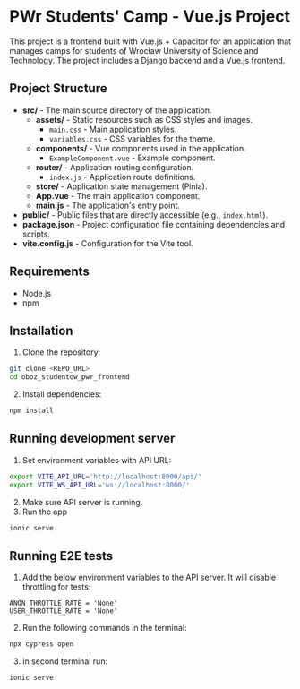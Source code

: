 # PWr Students' Camp - Vue.js Project

This project is a frontend built with Vue.js + Capacitor for an application that manages camps for students of Wrocław University of Science and Technology. The project includes a Django backend and a Vue.js frontend.

## Project Structure

- **src/** - The main source directory of the application.
  - **assets/** - Static resources such as CSS styles and images.
    - `main.css` - Main application styles.
    - `variables.css` - CSS variables for the theme.
  - **components/** - Vue components used in the application.
    - `ExampleComponent.vue` - Example component.
  - **router/** - Application routing configuration.
    - `index.js` - Application route definitions.
  - **store/** - Application state management (Pinia).
  - **App.vue** - The main application component.
  - **main.js** - The application's entry point.
- **public/** - Public files that are directly accessible (e.g., `index.html`).
- **package.json** - Project configuration file containing dependencies and scripts.
- **vite.config.js** - Configuration for the Vite tool.

## Requirements

- Node.js
- npm

## Installation

1. Clone the repository:
```bash
git clone <REPO_URL>
cd oboz_studentow_pwr_frontend
```

2. Install dependencies:
```bash
npm install
```

## Running development server

1. Set environment variables with API URL:
```bash
export VITE_API_URL='http://localhost:8000/api/'
export VITE_WS_API_URL='ws://localhost:8000/'
```

2. Make sure API server is running.
2. Run the app
```bash
ionic serve
```

## Running E2E tests
1. Add the below environment variables to the API server. It will disable throttling for tests:
```env
ANON_THROTTLE_RATE = 'None'
USER_THROTTLE_RATE = 'None'
```

2. Run the following commands in the terminal:
```bash
npx cypress open
```

3. in second terminal run:
```bash
ionic serve
```

